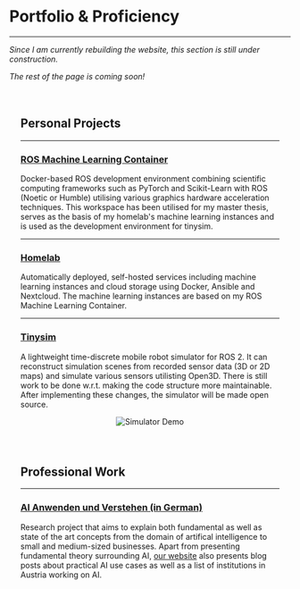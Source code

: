 # Portfolio & Proficiency

---

*Since I am currently rebuilding the website, this section is still under construction.*

*The rest of the page is coming soon!*

</div>
<div class="w3-card-4 w3-margin w3-white" style="padding: 15pt;">

## Personal Projects

---
<h3><a href="https://github.com/SimonSchwaiger/ros-ml-container" target=”_blank”>ROS Machine Learning Container</a></h3>

Docker-based ROS development environment combining scientific computing frameworks such as PyTorch and Scikit-Learn with ROS (Noetic or Humble) utilising various graphics hardware acceleration techniques. This workspace has been utilised for my master thesis, serves as the basis of my homelab's machine learning instances and is used as the development environment for tinysim.


---

<h3><a href="https://github.com/SimonSchwaiger/home-lab" target=”_blank”>Homelab</a></h3>

Automatically deployed, self-hosted services including machine learning instances and cloud storage using Docker, Ansible and Nextcloud. The machine learning instances are based on my ROS Machine Learning Container.

---

<h3><a href="https://github.com/SimonSchwaiger/tinysim-2d" target=”_blank”>Tinysim</a></h3>

A lightweight time-discrete mobile robot simulator for ROS 2. It can reconstruct simulation scenes from recorded sensor data (3D or 2D maps) and simulate various sensors utilisting Open3D. There is still work to be done w.r.t. making the code structure more maintainable. After implementing these changes, the simulator will be made open source.
<center><img src="./img/projects/tinysimDemo.gif" alt="Simulator Demo" style="max-width: 100%" /></center>


</div>
<div class="w3-card-4 w3-margin w3-white" style="padding: 15pt;">

## Professional Work

---

<h3><a href="https://github.com/TW-Robotics/AIAV" target=”_blank”>AI Anwenden und Verstehen (in German)</a></h3>

Research project that aims to explain both fundamental as well as state of the art concepts from the domain of artifical intelligence to small and medium-sized businesses. Apart from presenting fundamental theory surrounding AI, <a href="https://www.aiav.technikum-wien.at/" target=”_blank”>our website</a> also presents blog posts about practical AI use cases as well as a list of institutions in Austria working on AI.
